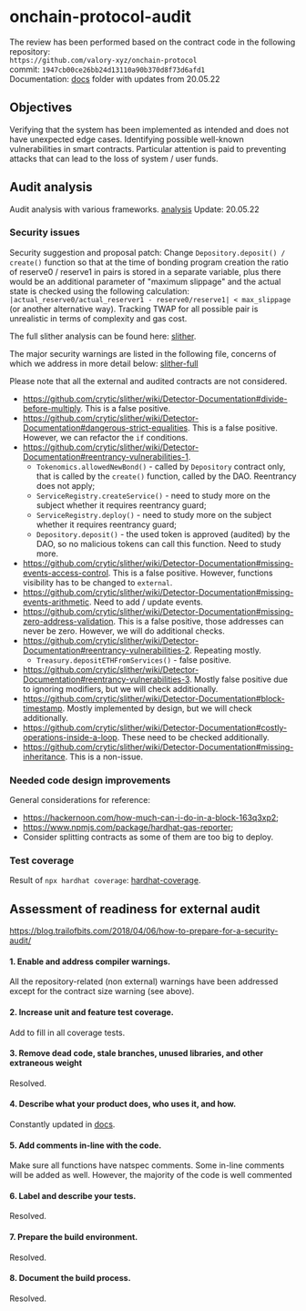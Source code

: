 # onchain-protocol-audit
The review has been performed based on the contract code in the following repository:<br>
`https://github.com/valory-xyz/onchain-protocol` <br>
commit: `1947cb00ce26bb24d13110a90b370d8f73d6afd1` <br>
Documentation: [docs](https://github.com/valory-xyz/onchain-protocol/blob/main/docs) folder with updates from 20.05.22 <br>

## Objectives
Verifying that the system has been implemented as intended and does not have unexpected edge cases.
Identifying possible well-known vulnerabilities in smart contracts. 
Particular attention is paid to preventing attacks that can lead to the loss of system / user funds.

## Audit analysis
Audit analysis with various frameworks. [analysis](https://github.com/valory-xyz/onchain-protocol/blob/main/audit/analysis) Update: 20.05.22

### Security issues
Security suggestion and proposal patch: Change `Depository.deposit() / create()` function
so that at the time of bonding program creation the ratio of reserve0 / reserve1 in pairs is stored in a separate variable, plus
there would be an additional parameter of "maximum slippage" and the actual state is checked using the following calculation:
`|actual_reserve0/actual_reserver1 - reserve0/reserve1| < max_slippage` (or another alternative way). 
Tracking TWAP for all possible pair is unrealistic in terms of complexity and gas cost.

The full slither analysis can be found here: [slither](https://github.com/valory-xyz/onchain-protocol/blob/main/audit/analysis/slither).

The major security warnings are listed in the following file, concerns of which we address in more detail below:
[slither-full](https://github.com/valory-xyz/onchain-protocol/blob/main/audit/analysis/slither/slither_full.txt) 

Please note that all the external and audited contracts are not considered.

- https://github.com/crytic/slither/wiki/Detector-Documentation#divide-before-multiply. This is a false positive.
- https://github.com/crytic/slither/wiki/Detector-Documentation#dangerous-strict-equalities. This is a false positive.
However, we can refactor the `if` conditions.
- https://github.com/crytic/slither/wiki/Detector-Documentation#reentrancy-vulnerabilities-1.
  - `Tokenomics.allowedNewBond()` - called by `Depository` contract only, that is called by the `create()` function, called by the DAO. Reentrancy does not apply;
  - `ServiceRegistry.createService()` - need to study more on the subject whether it requires reentrancy guard;
  - `ServiceRegistry.deploy()` - need to study more on the subject whether it requires reentrancy guard;
  - `Depository.deposit()` - the used token is approved (audited) by the DAO, so no malicious tokens can call this function. Need to study more.
- https://github.com/crytic/slither/wiki/Detector-Documentation#missing-events-access-control. This is a false positive. However, functions visibility has to be changed to `external`.
- https://github.com/crytic/slither/wiki/Detector-Documentation#missing-events-arithmetic. Need to add / update events.
- https://github.com/crytic/slither/wiki/Detector-Documentation#missing-zero-address-validation. This is a false positive, those addresses can never be zero. However, we will do additional checks.
- https://github.com/crytic/slither/wiki/Detector-Documentation#reentrancy-vulnerabilities-2. Repeating mostly.
  - `Treasury.depositETHFromServices()` - false positive.
- https://github.com/crytic/slither/wiki/Detector-Documentation#reentrancy-vulnerabilities-3. Mostly false positive due to ignoring modifiers, but we will check additionally.
- https://github.com/crytic/slither/wiki/Detector-Documentation#block-timestamp. Mostly implemented by design, but we will check additionally.
- https://github.com/crytic/slither/wiki/Detector-Documentation#costly-operations-inside-a-loop. These need to be checked additionally.
- https://github.com/crytic/slither/wiki/Detector-Documentation#missing-inheritance. This is a non-issue.

### Needed code design improvements
General considerations for reference:
- https://hackernoon.com/how-much-can-i-do-in-a-block-163q3xp2;
- https://www.npmjs.com/package/hardhat-gas-reporter;
- Consider splitting contracts as some of them are too big to deploy.

### Test coverage
Result of `npx hardhat coverage`: [hardhat-coverage](https://github.com/valory-xyz/onchain-protocol/blob/main/audit/hardhat-coverage/index.html).


## Assessment of readiness for external audit
https://blog.trailofbits.com/2018/04/06/how-to-prepare-for-a-security-audit/

#### 1. Enable and address compiler warnings.
All the repository-related (non external) warnings have been addressed except for the contract size warning (see above).

#### 2. Increase unit and feature test coverage.
Add to fill in all coverage tests.

#### 3. Remove dead code, stale branches, unused libraries, and other extraneous weight
Resolved.

#### 4. Describe what your product does, who uses it, and how.
Constantly updated in [docs](https://github.com/valory-xyz/onchain-protocol/blob/main/docs).

#### 5. Add comments in-line with the code.
Make sure all functions have natspec comments. Some in-line comments will be added as well. However, the majority of the code is well commented

#### 6. Label and describe your tests. 
Resolved.

#### 7. Prepare the build environment. 
Resolved.

#### 8. Document the build process. 
Resolved.

